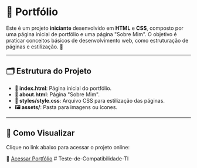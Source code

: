 # 📁 Portfólio

Este é um projeto **iniciante** desenvolvido em **HTML** e **CSS**, composto por uma página inicial de portfólio e uma página "Sobre Mim". O objetivo é praticar conceitos básicos de desenvolvimento web, como estruturação de páginas e estilização. 🎨

---

## 🗂️ Estrutura do Projeto

- **📄 index.html**: Página inicial do portfólio.
- **📄 about.html**: Página "Sobre Mim".
- **🎨 styles/style.css**: Arquivo CSS para estilização das páginas.
- **🖼️ assets/**: Pasta para imagens ou ícones.

---

## 👀 Como Visualizar

Clique no link abaixo para acessar o projeto online:
   
   🔗 [Acessar Portfólio](https://portifolio-eta-eight-17.vercel.app/)
#   T e s t e - d e - C o m p a t i b i l i d a d e - T I  
 